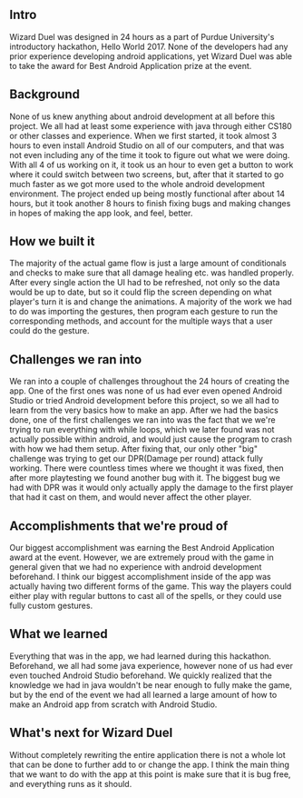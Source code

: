 ## Intro

Wizard Duel was designed in 24 hours as a part of Purdue University's introductory hackathon, Hello World 2017. None of the developers had any prior experience developing android applications, yet Wizard Duel was able to take the award for Best Android Application prize at the event.

## Background
None of us knew anything about android development at all before this project. We all had at least some experience with java through either CS180 or other classes and experience. When we first started, it took almost 3 hours to even install Android Studio on all of our computers, and that was not even including any of the time it took to figure out what we were doing. With all 4 of us working on it, it took us an hour to even get a button to work where it could switch between two screens, but, after that it started to go much faster as we got more used to the whole android development environment. The project ended up being mostly functional after about 14 hours, but it took another 8 hours to finish fixing bugs and making changes in hopes of making the app look, and feel, better.

## How we built it

The majority of the actual game flow is just a large amount of conditionals and checks to make sure that all damage healing etc. was handled properly. After every single action the UI had to be refreshed, not only so the data would be up to date, but so it could flip the screen depending on what player's turn it is and change the animations. A majority of the work we had to do was importing the gestures, then program each gesture to run the corresponding methods, and account for the multiple ways that a user could do the gesture.

## Challenges we ran into

We ran into a couple of challenges throughout the 24 hours of creating the app. One of the first ones was none of us had ever even opened Android Studio or tried Android development before this project, so we all had to learn from the very basics how to make an app. After we had the basics done, one of the first challenges we ran into was the fact that we we're trying to run everything with while loops, which we later found was not actually possible within android, and would just cause the program to crash with how we had them setup. After fixing that, our only other "big" challenge was trying to get our DPR(Damage per round) attack fully working. There were countless times where we thought it was fixed, then after more playtesting we found another bug with it. The biggest bug we had with DPR was it would only actually apply the damage to the first player that had it cast on them, and would never affect the other player.

## Accomplishments that we're proud of

Our biggest accomplishment was earning the Best Android Application award at the event. However, we are extremely proud with the game in general given that we had no experience with android development beforehand. I think our biggest accomplishment inside of the app was actually having two different forms of the game. This way the players could either play with regular buttons to cast all of the spells, or they could use fully custom gestures.

## What we learned

Everything that was in the app, we had learned during this hackathon. Beforehand, we all had some java experience, however none of us had ever even touched Android Studio beforehand. We quickly realized that the knowledge we had in java wouldn't be near enough to fully make the game, but by the end of the event we had all learned a large amount of how to make an Android app from scratch with Android Studio.

## What's next for Wizard Duel

Without completely rewriting the entire application there is not a whole lot that can be done to further add to or change the app. I think the main thing that we want to do with the app at this point is make sure that it is bug free, and everything runs as it should.
